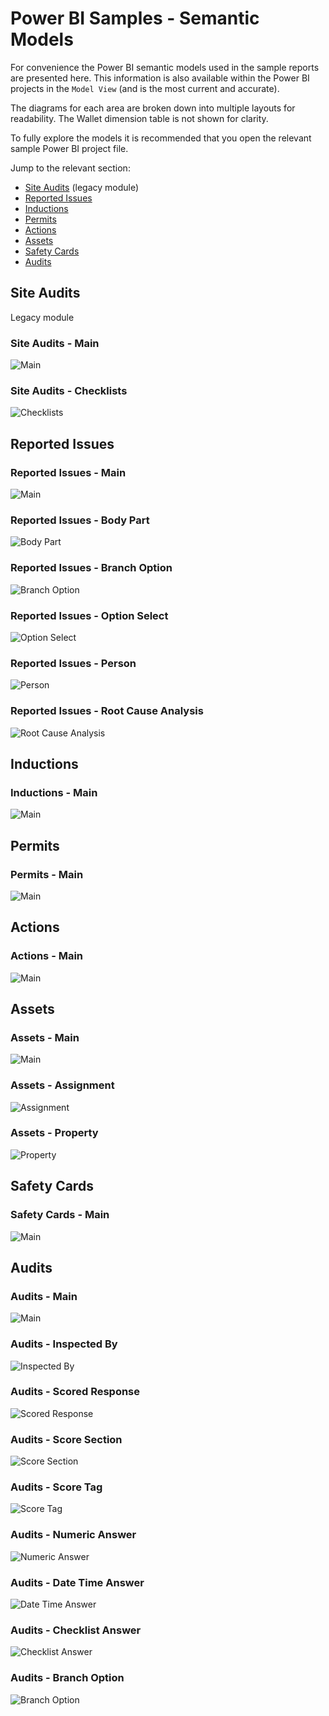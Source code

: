 # Power BI Samples - Semantic Models

For convenience the Power BI semantic models used in the sample reports are presented here.
This information is also available within the Power BI projects in the `Model View`
(and is the most current and accurate).

The diagrams for each area are broken down into multiple layouts for readability.
The Wallet dimension table is not shown for clarity.

To fully explore the models it is recommended that you open the relevant sample Power BI project file.

Jump to the relevant section:

* [Site Audits](#site-audits) (legacy module)
* [Reported Issues](#reported-issues)
* [Inductions](#inductions)
* [Permits](#permits)
* [Actions](#actions)
* [Assets](#assets)
* [Safety Cards](#safety-cards)
* [Audits](#audits)

## Site Audits

Legacy module

### Site Audits - Main

![Main](Images/PowerBIModelDiagrams/SiteAudits_Main.png)

### Site Audits - Checklists

![Checklists](Images/PowerBIModelDiagrams/SiteAudits_Checklists.png)

## Reported Issues

### Reported Issues - Main

![Main](Images/PowerBIModelDiagrams/ReportedIssues_Main.png)

### Reported Issues - Body Part

![Body Part](Images/PowerBIModelDiagrams/ReportedIssues_BodyPart.png)

### Reported Issues - Branch Option

![Branch Option](Images/PowerBIModelDiagrams/ReportedIssues_BranchOption.png)

### Reported Issues - Option Select

![Option Select](Images/PowerBIModelDiagrams/ReportedIssues_OptionSelect.png)

### Reported Issues - Person

![Person](Images/PowerBIModelDiagrams/ReportedIssues_Person.png)

### Reported Issues - Root Cause Analysis

![Root Cause Analysis](Images/PowerBIModelDiagrams/ReportedIssues_RootCauseAnalysis.png)

## Inductions

### Inductions - Main

![Main](Images/PowerBIModelDiagrams/Inductions_Main.png)

## Permits

### Permits - Main

![Main](Images/PowerBIModelDiagrams/Permits_Main.png)

## Actions

### Actions - Main

![Main](Images/PowerBIModelDiagrams/Actions_Main.png)

## Assets

### Assets - Main

![Main](Images/PowerBIModelDiagrams/Assets_Main.png)

### Assets - Assignment

![Assignment](Images/PowerBIModelDiagrams/Assets_Assignment.png)

### Assets - Property

![Property](Images/PowerBIModelDiagrams/Assets_Property.png)

## Safety Cards

### Safety Cards - Main

![Main](Images/PowerBIModelDiagrams/SafetyCards_Main.png)

## Audits

### Audits - Main

![Main](Images/PowerBIModelDiagrams/Audits_Main.png)

### Audits - Inspected By

![Inspected By](Images/PowerBIModelDiagrams/Audits_InspectedBy.png)

### Audits - Scored Response

![Scored Response](Images/PowerBIModelDiagrams/Audits_ScoredResponse.png)

### Audits - Score Section

![Score Section](Images/PowerBIModelDiagrams/Audits_ScoreSection.png)

### Audits - Score Tag

![Score Tag](Images/PowerBIModelDiagrams/Audits_ScoreTag.png)

### Audits - Numeric Answer

![Numeric Answer](Images/PowerBIModelDiagrams/Audits_NumericAnswer.png)

### Audits - Date Time Answer

![Date Time Answer](Images/PowerBIModelDiagrams/Audits_DateTimeAnswer.png)

### Audits - Checklist Answer

![Checklist Answer](Images/PowerBIModelDiagrams/Audits_ChecklistAnswer.png)

### Audits - Branch Option

![Branch Option](Images/PowerBIModelDiagrams/Audits_BranchOption.png)
